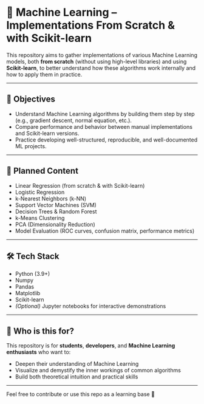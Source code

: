 # 🧠 Machine Learning – Implementations From Scratch & with Scikit-learn

This repository aims to gather implementations of various Machine Learning models, both **from scratch** (without using high-level libraries) and using **Scikit-learn**, to better understand how these algorithms work internally and how to apply them in practice.

---

## 🎯 Objectives

- Understand Machine Learning algorithms by building them step by step (e.g., gradient descent, normal equation, etc.).
- Compare performance and behavior between manual implementations and Scikit-learn versions.
- Practice developing well-structured, reproducible, and well-documented ML projects.

---

## 📂 Planned Content

- Linear Regression (from scratch & with Scikit-learn)
- Logistic Regression
- k-Nearest Neighbors (k-NN)
- Support Vector Machines (SVM)
- Decision Trees & Random Forest
- k-Means Clustering
- PCA (Dimensionality Reduction)
- Model Evaluation (ROC curves, confusion matrix, performance metrics)

---

## 🛠️ Tech Stack

- Python (3.9+)
- Numpy
- Pandas
- Matplotlib
- Scikit-learn
- *(Optional)* Jupyter notebooks for interactive demonstrations

---

## 📘 Who is this for?

This repository is for **students**, **developers**, and **Machine Learning enthusiasts** who want to:

- Deepen their understanding of Machine Learning
- Visualize and demystify the inner workings of common algorithms
- Build both theoretical intuition and practical skills

---

Feel free to contribute or use this repo as a learning base 🚀
